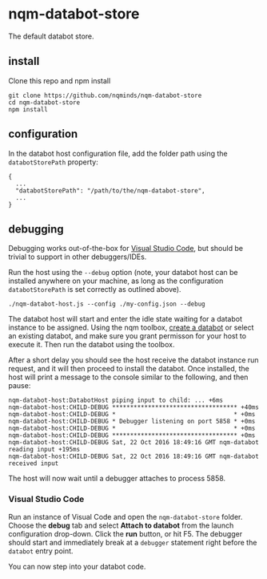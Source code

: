 # nqm-databot-store
The default databot store.

## install
Clone this repo and npm install
```
git clone https://github.com/nqminds/nqm-databot-store
cd nqm-databot-store
npm install
```

## configuration
In the databot host configuration file, add the folder path using the `databotStorePath` property:
```
{
  ...
  "databotStorePath": "/path/to/the/nqm-databot-store",
  ...
}
``` 

## debugging
Debugging works out-of-the-box for [Visual Studio Code](http://code.visualstudio.com), but should be trivial to support in other
debuggers/IDEs.

Run the host using the `--debug` option (note, your databot host can be installed anywhere on your machine, as long as
the configuration `databotStorePath` is set correctly as outlined above). 

```
./nqm-databot-host.js --config ./my-config.json --debug
```  

The databot host will start and enter the idle state waiting for a databot instance to be assigned. Using the nqm toolbox,
[create a databot](https://github.com/nqminds/nqm-databot-minimal) or select an existing databot, 
and make sure you grant permisson for your host to execute it. Then run the databot using the toolbox. 

After a short delay you should see the host receive the databot instance run request, and it will then proceed to install the databot.
Once installed, the host will print a message to the console similar to the following, and then pause:

```
nqm-databot-host:DatabotHost piping input to child: ... +6ms
nqm-databot-host:CHILD-DEBUG *********************************** +40ms
nqm-databot-host:CHILD-DEBUG *                                 * +0ms
nqm-databot-host:CHILD-DEBUG * Debugger listening on port 5858 * +0ms
nqm-databot-host:CHILD-DEBUG *                                 * +0ms
nqm-databot-host:CHILD-DEBUG *********************************** +0ms
nqm-databot-host:CHILD-DEBUG Sat, 22 Oct 2016 18:49:16 GMT nqm-databot reading input +195ms
nqm-databot-host:CHILD-DEBUG Sat, 22 Oct 2016 18:49:16 GMT nqm-databot received input 
```  

The host will now wait until a debugger attaches to process 5858.

### Visual Studio Code
Run an instance of Visual Code and open the `nqm-databot-store` folder. Choose the **debug** tab and select **Attach to databot**
from the launch configuration drop-down. Click the **run** button, or hit F5. The debugger should start and immediately
break at a `debugger` statement right before the `databot` entry point. 

You can now step into your databot code. 

